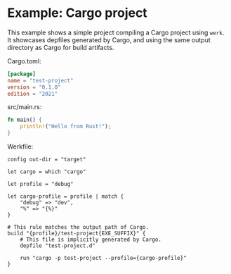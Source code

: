 # Example: Cargo project

This example shows a simple project compiling a Cargo project using `werk`. It
showcases depfiles generated by Cargo, and using the same output directory as
Cargo for build artifacts.

Cargo.toml:

```toml
[package]
name = "test-project"
version = "0.1.0"
edition = "2021"
```

src/main.rs:

```rust
fn main() {
    println!("Hello from Rust!");
}
```

Werkfile:

```werk
config out-dir = "target"

let cargo = which "cargo"

let profile = "debug"

let cargo-profile = profile | match {
    "debug" => "dev",
    "%" => "{%}"
}

# This rule matches the output path of Cargo.
build "{profile}/test-project{EXE_SUFFIX}" {
    # This file is implicitly generated by Cargo.
    depfile "test-project.d"

    run "cargo -p test-project --profile={cargo-profile}"
}
```
